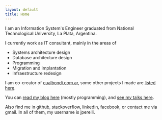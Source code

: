 ```yaml
---
layout: default
title: Home
---
```


I am an Information System's Engineer graduated from National Technological University, La Plata, Argentina.

I currently work as IT consultant, mainly in the areas of

 - Systems architecture design
 - Database architecture design
 - Programming
 - Migration and implantation
 - Infraestructure redesign

I am co-creator of [cualbondi.com.ar](https://cualbondi.com.ar/), some other projects I made are [listed here](/projects).

You can [read my blog here](/archive) (mostly programming), and [see my talks here](/talks).

Also find me in github, stackoverflow, linkedin, facebook, or contact me via gmail. In all of them, my username is jperelli.